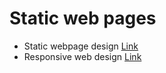 # Static web pages 
-  Static webpage design [Link](https://github.com/gowthamdongari/Full-stack-boot-camp/tree/master/Static-web-design)
- Responsive web design [Link](https://github.com/gowthamdongari/Full-stack-boot-camp/tree/master/Responsive-web-design)